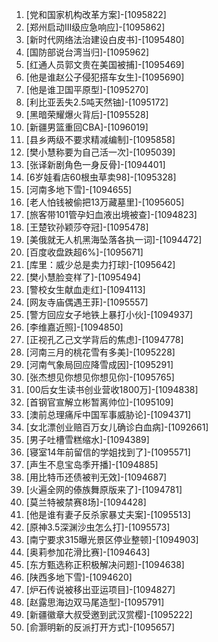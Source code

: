 
1. [党和国家机构改革方案]-[1095822]
1. [郑州启动Ⅲ级应急响应]-[1095862]
1. [新时代网络法治建设白皮书]-[1095480]
1. [国防部说台湾当归]-[1095962]
1. [红通人员郭文贵在美国被捕]-[1095469]
1. [他是谁赵公子侵犯搭车女生]-[1095690]
1. [他是谁卫国平原型]-[1095270]
1. [利比亚丢失2.5吨天然铀]-[1095172]
1. [黑暗荣耀爆火背后]-[1095528]
1. [新疆男篮重回CBA]-[1096019]
1. [县乡两级不要求精减编制]-[1095858]
1. [樊小慧称要为自己活一次]-[1095039]
1. [张译新剧角色一身反骨]-[1094401]
1. [6岁娃看店60根虫草卖98]-[1095328]
1. [河南多地下雪]-[1094655]
1. [老人怕钱被偷把13万藏墓里]-[1095605]
1. [旅客带101管孕妇血液出境被查]-[1094823]
1. [王楚钦孙颖莎夺冠]-[1095478]
1. [美俄就无人机黑海坠落各执一词]-[1094472]
1. [百度收盘跌超6%]-[1095671]
1. [库里：威少总是卖力打球]-[1095642]
1. [樊小慧脸变样了]-[1095494]
1. [警校女生献血走红]-[1094113]
1. [网友寺庙偶遇王菲]-[1095557]
1. [警方回应女子地铁上暴打小伙]-[1094937]
1. [李维嘉近照]-[1094850]
1. [正视孔乙己文学背后的焦虑]-[1094778]
1. [河南三月的桃花雪有多美]-[1095228]
1. [河南气象局回应降雪成因]-[1095291]
1. [张杰想见你想见你想见你]-[1095765]
1. [00后女生读书创业营收1800万]-[1094838]
1. [首钢官宣解立彬暂离帅位]-[1095109]
1. [澳前总理痛斥中国军事威胁论]-[1094371]
1. [女北漂创业赔百万女儿确诊白血病]-[1092661]
1. [男子吐槽雪糕缩水]-[1094389]
1. [寝室14年前留信的学姐找到了]-[1095571]
1. [声生不息宝岛季开播]-[1094885]
1. [用比特币还债被判无效]-[1094687]
1. [火遍全网的傣族舞原版来了]-[1094781]
1. [莫兰特被禁赛8场]-[1094428]
1. [他是谁有妻子反杀家暴丈夫案]-[1095513]
1. [原神3.5深渊沙虫怎么打]-[1095573]
1. [南宁要求315曝光景区停业整顿]-[1094903]
1. [奥莉参加花滑比赛]-[1094643]
1. [东方甄选称正积极解决问题]-[1094638]
1. [陕西多地下雪]-[1094620]
1. [炉石传说被移出亚运项目]-[1094827]
1. [赵露思海边双马尾造型]-[1095791]
1. [新疆徽章大叔受邀到武汉赏樱]-[1095222]
1. [俞灏明新的反派打开方式]-[1095657]